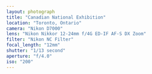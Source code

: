 ```yaml
---
layout: photograph
title: "Canadian National Exhibition"
location: "Toronto, Ontario"
camera: "Nikon D7000"
lens: "Nikon Nikkor 12-24mm f/4G ED-IF AF-S DX Zoom"
filter: "Nikon NC Filter"
focal_length: "12mm"
shutter: "1/13 second"
aperture: "f/4.0"
iso: "200"
---
```

